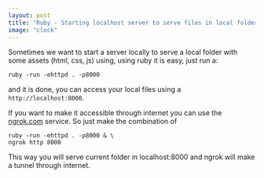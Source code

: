 ```yaml
---
layout: post
title: "Ruby - Starting localhost server to serve files in local folder"
image: "clock"
---
```


Sometimes we want to start a server locally to serve a local folder with some assets (html, css, js) using,
using ruby it is easy, just run a:

```shell
ruby -run -ehttpd . -p8000
```

and it is done, you can access your local files using a `http://localhost:8000`.

If you want to make it accessible through internet you can use the [ngrok.com](https://ngrok.com) service.
So just make the combination of

```shell
ruby -run -ehttpd . -p8000 & \
ngrok http 8000
```

This way you will serve current folder in localhost:8000 and ngrok will make a tunnel through internet.
